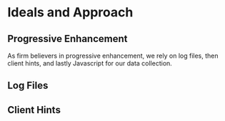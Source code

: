 # Ideals and Approach

## Progressive Enhancement
As firm believers in progressive enhancement, we rely on log files, then client hints, and lastly Javascript for our data collection.

## Log Files

## Client Hints